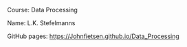 Course:       Data Processing

Name:         L.K. Stefelmanns

GitHub pages: https://Johnfietsen.github.io/Data_Processing
